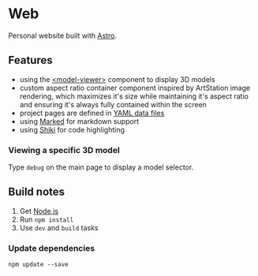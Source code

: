 # Web

Personal website built with [Astro](https://github.com/withastro/astro).

## Features

- using the [\<model-viewer\>](https://github.com/google/model-viewer) component to display 3D models
- custom aspect ratio container component inspired by ArtStation image rendering, which maximizes it's size while maintaining it's aspect ratio and ensuring it's always fully contained within the screen
- project pages are defined in [YAML data files](/src/data/projects/)
- using [Marked](https://github.com/markedjs/marked) for markdown support
- using [Shiki](https://github.com/shikijs/shiki) for code highlighting

### Viewing a specific 3D model

Type `debug` on the main page to display a model selector.

## Build notes

1. Get [Node.js](https://nodejs.org)
2. Run `npm install`
3. Use `dev` and `build` tasks

### Update dependencies

```shell
npm update --save
```